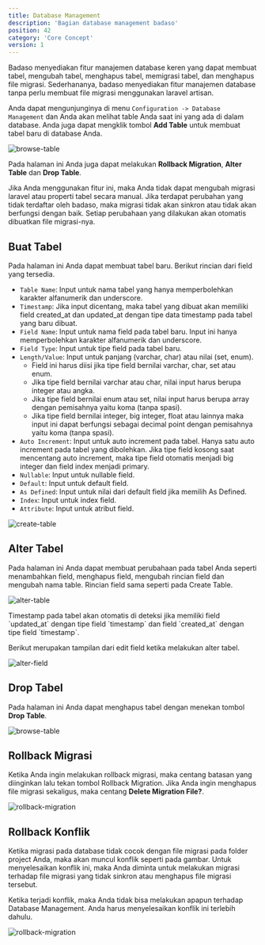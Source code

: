 ```yaml
---
title: Database Management
description: 'Bagian database management badaso'
position: 42
category: 'Core Concept'
version: 1
---
```


Badaso menyediakan fitur manajemen database keren yang dapat membuat tabel, mengubah tabel, menghapus tabel, memigrasi tabel, dan menghapus file migrasi. Sederhananya, badaso menyediakan fitur manajemen database tanpa perlu membuat file migrasi menggunakan laravel artisan.

Anda dapat mengunjunginya di menu `Configuration -> Database Management` dan Anda akan melihat table Anda saat ini yang ada di dalam database. Anda juga dapat mengklik tombol **Add Table** untuk membuat tabel baru di database Anda.

![browse-table](/core-concept/database-management/browse-table.jpeg)

Pada halaman ini Anda juga dapat melakukan **Rollback Migration**, **Alter Table** dan **Drop Table**.

<alert type="warning">
Jika Anda menggunakan fitur ini, maka Anda tidak dapat mengubah migrasi laravel atau properti tabel secara manual. Jika terdapat perubahan yang tidak terdaftar oleh badaso, maka migrasi tidak akan sinkron atau tidak akan berfungsi dengan baik.
</alert>

<alert>
Setiap perubahaan yang dilakukan akan otomatis dibuatkan file migrasi-nya.
</alert>

## Buat Tabel

Pada halaman ini Anda dapat membuat tabel baru. Berikut rincian dari field yang tersedia.

* `Table Name`: Input untuk nama tabel yang hanya memperbolehkan karakter alfanumerik dan underscore.
* `Timestamp`: Jika input dicentang, maka tabel yang dibuat akan memiliki field created_at dan updated_at dengan tipe data timestamp pada tabel yang baru dibuat.
* `Field Name`: Input untuk nama field pada tabel baru. Input ini hanya memperbolehkan karakter alfanumerik dan underscore.
* `Field Type`: Input untuk tipe field pada tabel baru.
* `Length/Value`: Input untuk panjang (varchar, char) atau nilai (set, enum). 
  * Field ini harus diisi jika tipe field bernilai varchar, char, set atau enum.
  * Jika tipe field bernilai varchar atau char, nilai input harus berupa integer atau angka.
  * Jika tipe field bernilai enum atau set, nilai input harus berupa array dengan pemisahnya yaitu koma (tanpa spasi).
  * Jika tipe field bernilai integer, big integer, float atau lainnya maka input ini dapat berfungsi sebagai decimal point dengan pemisahnya yaitu koma (tanpa spasi).
* `Auto Increment`: Input untuk auto increment pada tabel. Hanya satu auto increment pada tabel yang dibolehkan. Jika tipe field kosong saat mencentang auto increment, maka tipe field otomatis menjadi big integer dan field index menjadi primary.
* `Nullable`: Input untuk nullable field.
* `Default`: Input untuk default field.
* `As Defined`: Input untuk nilai dari default field jika memilih As Defined.
* `Index`: Input untuk index field.
* `Attribute`: Input untuk atribut field.

![create-table](/core-concept/database-management/add-table.png)

## Alter Tabel

Pada halaman ini Anda dapat membuat perubahaan pada tabel Anda seperti menambahkan field, menghapus field, mengubah rincian field dan mengubah nama table. Rincian field sama seperti pada Create Table.

![alter-table](/core-concept/database-management/alter-table.png)

<alert>
Timestamp pada tabel akan otomatis di deteksi jika memiliki field `updated_at` dengan tipe field `timestamp` dan field `created_at` dengan tipe field `timestamp`.
</alert>

Berikut merupakan tampilan dari edit field ketika melakukan alter tabel.

![alter-field](/core-concept/database-management/edit-field.png)

## Drop Tabel

Pada halaman ini Anda dapat menghapus tabel dengan menekan tombol **Drop Table**.

![browse-table](/core-concept/database-management/browse-table.jpeg)

## Rollback Migrasi

Ketika Anda ingin melakukan rollback migrasi, maka centang batasan yang diinginkan lalu tekan tombol Rollback Migration. Jika Anda ingin menghapus file migrasi sekaligus, maka centang **Delete Migration File?**.

![rollback-migration](/core-concept/database-management/rollback-migration.png)

## Rollback Konflik

Ketika migrasi pada database tidak cocok dengan file migrasi pada folder project Anda, maka akan muncul konflik seperti pada gambar. Untuk menyelesaikan konflik ini, maka Anda diminta untuk melakukan migrasi terhadap file migrasi yang tidak sinkron atau menghapus file migrasi tersebut.

<alert type="warning">
Ketika terjadi konflik, maka Anda tidak bisa melakukan apapun terhadap Database Management. Anda harus menyelesaikan konflik ini terlebih dahulu.
</alert>

![rollback-migration](/core-concept/database-management/rollback-conflict.png)
